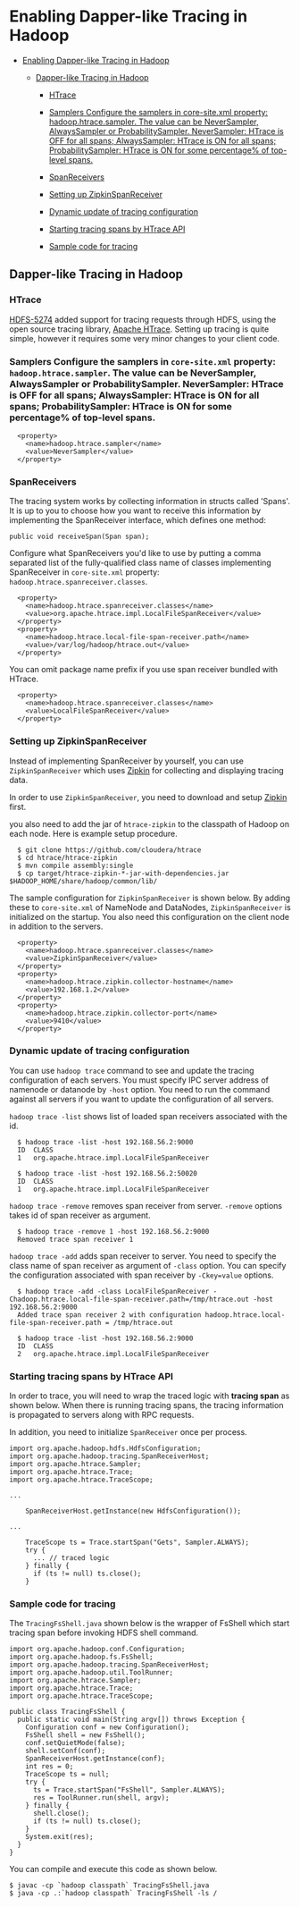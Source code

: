 <!---
  Licensed under the Apache License, Version 2.0 (the "License");
  you may not use this file except in compliance with the License.
  You may obtain a copy of the License at

   http://www.apache.org/licenses/LICENSE-2.0

  Unless required by applicable law or agreed to in writing, software
  distributed under the License is distributed on an "AS IS" BASIS,
  WITHOUT WARRANTIES OR CONDITIONS OF ANY KIND, either express or implied.
  See the License for the specific language governing permissions and
  limitations under the License. See accompanying LICENSE file.
-->

Enabling Dapper-like Tracing in Hadoop
======================================

* [Enabling Dapper-like Tracing in Hadoop](#Enabling_Dapper-like_Tracing_in_Hadoop)

  * [Dapper-like Tracing in Hadoop](#Dapper-like_Tracing_in_Hadoop)

      * [HTrace](#HTrace)

      * [Samplers Configure the samplers in core-site.xml property: hadoop.htrace.sampler. The value can be NeverSampler, AlwaysSampler or ProbabilitySampler. NeverSampler: HTrace is OFF for all spans; AlwaysSampler: HTrace is ON for all spans; ProbabilitySampler: HTrace is ON for some percentage% of top-level spans.](#Samplers_Configure_the_samplers_in_core-site.xml_property:_hadoop.htrace.sampler._The_value_can_be_NeverSampler_AlwaysSampler_or_ProbabilitySampler._NeverSampler:_HTrace_is_OFF_for_all_spans_AlwaysSampler:_HTrace_is_ON_for_all_spans_ProbabilitySampler:_HTrace_is_ON_for_some_percentage_of_top-level_spans.)

      * [SpanReceivers](#SpanReceivers)

      * [Setting up ZipkinSpanReceiver](#Setting_up_ZipkinSpanReceiver)

      * [Dynamic update of tracing configuration](#Dynamic_update_of_tracing_configuration)

      * [Starting tracing spans by HTrace API](#Starting_tracing_spans_by_HTrace_API)

      * [Sample code for tracing](#Sample_code_for_tracing)

Dapper-like Tracing in Hadoop
-----------------------------

### HTrace

[HDFS-5274](https://issues.apache.org/jira/browse/HDFS-5274) added support for tracing requests through HDFS, using the open source tracing library, [Apache HTrace](https://git-wip-us.apache.org/repos/asf/incubator-htrace.git). Setting up tracing is quite simple, however it requires some very minor changes to your client code.

### Samplers Configure the samplers in `core-site.xml` property: `hadoop.htrace.sampler`. The value can be NeverSampler, AlwaysSampler or ProbabilitySampler. NeverSampler: HTrace is OFF for all spans; AlwaysSampler: HTrace is ON for all spans; ProbabilitySampler: HTrace is ON for some percentage% of top-level spans.

      <property>
        <name>hadoop.htrace.sampler</name>
        <value>NeverSampler</value>
      </property>

### SpanReceivers

The tracing system works by collecting information in structs called 'Spans'. It is up to you to choose how you want to receive this information by implementing the SpanReceiver interface, which defines one method:

    public void receiveSpan(Span span);

Configure what SpanReceivers you'd like to use by putting a comma separated list of the fully-qualified class name of classes implementing SpanReceiver in `core-site.xml` property: `hadoop.htrace.spanreceiver.classes`.

      <property>
        <name>hadoop.htrace.spanreceiver.classes</name>
        <value>org.apache.htrace.impl.LocalFileSpanReceiver</value>
      </property>
      <property>
        <name>hadoop.htrace.local-file-span-receiver.path</name>
        <value>/var/log/hadoop/htrace.out</value>
      </property>

You can omit package name prefix if you use span receiver bundled with HTrace.

      <property>
        <name>hadoop.htrace.spanreceiver.classes</name>
        <value>LocalFileSpanReceiver</value>
      </property>

### Setting up ZipkinSpanReceiver

Instead of implementing SpanReceiver by yourself, you can use `ZipkinSpanReceiver` which uses [Zipkin](https://github.com/twitter/zipkin) for collecting and displaying tracing data.

In order to use `ZipkinSpanReceiver`, you need to download and setup [Zipkin](https://github.com/twitter/zipkin) first.

you also need to add the jar of `htrace-zipkin` to the classpath of Hadoop on each node. Here is example setup procedure.

      $ git clone https://github.com/cloudera/htrace
      $ cd htrace/htrace-zipkin
      $ mvn compile assembly:single
      $ cp target/htrace-zipkin-*-jar-with-dependencies.jar $HADOOP_HOME/share/hadoop/common/lib/

The sample configuration for `ZipkinSpanReceiver` is shown below. By adding these to `core-site.xml` of NameNode and DataNodes, `ZipkinSpanReceiver` is initialized on the startup. You also need this configuration on the client node in addition to the servers.

      <property>
        <name>hadoop.htrace.spanreceiver.classes</name>
        <value>ZipkinSpanReceiver</value>
      </property>
      <property>
        <name>hadoop.htrace.zipkin.collector-hostname</name>
        <value>192.168.1.2</value>
      </property>
      <property>
        <name>hadoop.htrace.zipkin.collector-port</name>
        <value>9410</value>
      </property>

### Dynamic update of tracing configuration

You can use `hadoop trace` command to see and update the tracing configuration of each servers. You must specify IPC server address of namenode or datanode by `-host` option. You need to run the command against all servers if you want to update the configuration of all servers.

`hadoop trace -list` shows list of loaded span receivers associated with the id.

      $ hadoop trace -list -host 192.168.56.2:9000
      ID  CLASS
      1   org.apache.htrace.impl.LocalFileSpanReceiver

      $ hadoop trace -list -host 192.168.56.2:50020
      ID  CLASS
      1   org.apache.htrace.impl.LocalFileSpanReceiver

`hadoop trace -remove` removes span receiver from server. `-remove` options takes id of span receiver as argument.

      $ hadoop trace -remove 1 -host 192.168.56.2:9000
      Removed trace span receiver 1

`hadoop trace -add` adds span receiver to server. You need to specify the class name of span receiver as argument of `-class` option. You can specify the configuration associated with span receiver by `-Ckey=value` options.

      $ hadoop trace -add -class LocalFileSpanReceiver -Chadoop.htrace.local-file-span-receiver.path=/tmp/htrace.out -host 192.168.56.2:9000
      Added trace span receiver 2 with configuration hadoop.htrace.local-file-span-receiver.path = /tmp/htrace.out

      $ hadoop trace -list -host 192.168.56.2:9000
      ID  CLASS
      2   org.apache.htrace.impl.LocalFileSpanReceiver

### Starting tracing spans by HTrace API

In order to trace, you will need to wrap the traced logic with **tracing span** as shown below. When there is running tracing spans, the tracing information is propagated to servers along with RPC requests.

In addition, you need to initialize `SpanReceiver` once per process.

    import org.apache.hadoop.hdfs.HdfsConfiguration;
    import org.apache.hadoop.tracing.SpanReceiverHost;
    import org.apache.htrace.Sampler;
    import org.apache.htrace.Trace;
    import org.apache.htrace.TraceScope;

    ...

        SpanReceiverHost.getInstance(new HdfsConfiguration());

    ...

        TraceScope ts = Trace.startSpan("Gets", Sampler.ALWAYS);
        try {
          ... // traced logic
        } finally {
          if (ts != null) ts.close();
        }

### Sample code for tracing

The `TracingFsShell.java` shown below is the wrapper of FsShell which start tracing span before invoking HDFS shell command.

    import org.apache.hadoop.conf.Configuration;
    import org.apache.hadoop.fs.FsShell;
    import org.apache.hadoop.tracing.SpanReceiverHost;
    import org.apache.hadoop.util.ToolRunner;
    import org.apache.htrace.Sampler;
    import org.apache.htrace.Trace;
    import org.apache.htrace.TraceScope;

    public class TracingFsShell {
      public static void main(String argv[]) throws Exception {
        Configuration conf = new Configuration();
        FsShell shell = new FsShell();
        conf.setQuietMode(false);
        shell.setConf(conf);
        SpanReceiverHost.getInstance(conf);
        int res = 0;
        TraceScope ts = null;
        try {
          ts = Trace.startSpan("FsShell", Sampler.ALWAYS);
          res = ToolRunner.run(shell, argv);
        } finally {
          shell.close();
          if (ts != null) ts.close();
        }
        System.exit(res);
      }
    }

You can compile and execute this code as shown below.

    $ javac -cp `hadoop classpath` TracingFsShell.java
    $ java -cp .:`hadoop classpath` TracingFsShell -ls /
